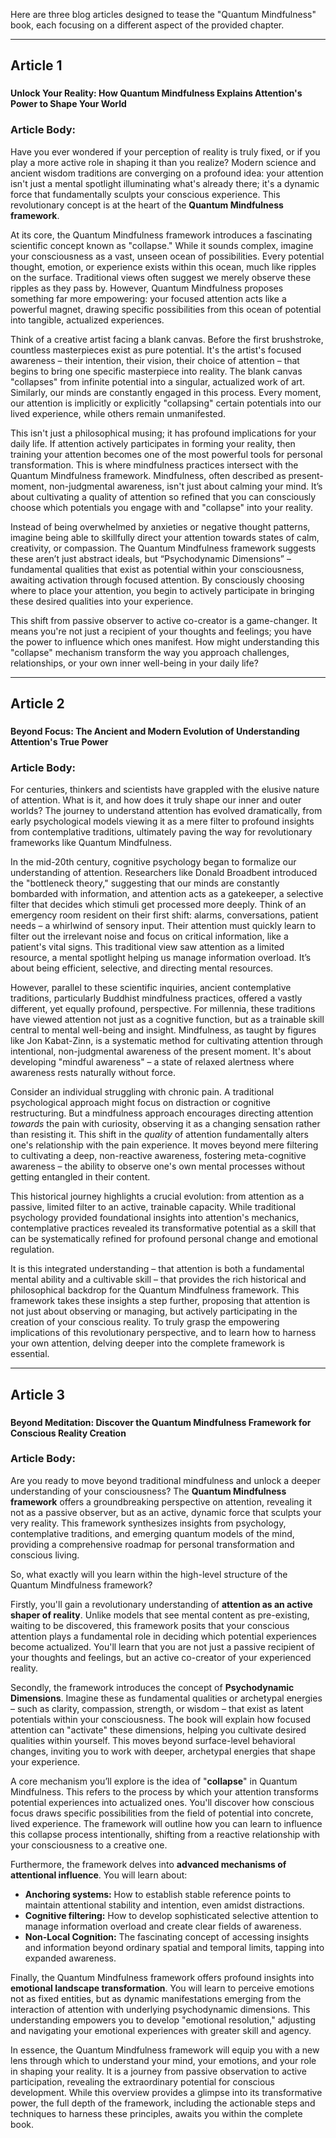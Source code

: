Here are three blog articles designed to tease the "Quantum Mindfulness" book, each focusing on a different aspect of the provided chapter.

---

## Article 1

###
**Unlock Your Reality: How Quantum Mindfulness Explains Attention's Power to Shape Your World**

### Article Body:

Have you ever wondered if your perception of reality is truly fixed, or if you play a more active role in shaping it than you realize? Modern science and ancient wisdom traditions are converging on a profound idea: your attention isn't just a mental spotlight illuminating what's already there; it's a dynamic force that fundamentally sculpts your conscious experience. This revolutionary concept is at the heart of the **Quantum Mindfulness framework**.

At its core, the Quantum Mindfulness framework introduces a fascinating scientific concept known as "collapse." While it sounds complex, imagine your consciousness as a vast, unseen ocean of possibilities. Every potential thought, emotion, or experience exists within this ocean, much like ripples on the surface. Traditional views often suggest we merely observe these ripples as they pass by. However, Quantum Mindfulness proposes something far more empowering: your focused attention acts like a powerful magnet, drawing specific possibilities from this ocean of potential into tangible, actualized experiences.

Think of a creative artist facing a blank canvas. Before the first brushstroke, countless masterpieces exist as pure potential. It's the artist's focused awareness – their intention, their vision, their choice of attention – that begins to bring one specific masterpiece into reality. The blank canvas "collapses" from infinite potential into a singular, actualized work of art. Similarly, our minds are constantly engaged in this process. Every moment, our attention is implicitly or explicitly "collapsing" certain potentials into our lived experience, while others remain unmanifested.

This isn't just a philosophical musing; it has profound implications for your daily life. If attention actively participates in forming your reality, then training your attention becomes one of the most powerful tools for personal transformation. This is where mindfulness practices intersect with the Quantum Mindfulness framework. Mindfulness, often described as present-moment, non-judgmental awareness, isn't just about calming your mind. It’s about cultivating a quality of attention so refined that you can consciously choose which potentials you engage with and "collapse" into your reality.

Instead of being overwhelmed by anxieties or negative thought patterns, imagine being able to skillfully direct your attention towards states of calm, creativity, or compassion. The Quantum Mindfulness framework suggests these aren’t just abstract ideals, but “Psychodynamic Dimensions” – fundamental qualities that exist as potential within your consciousness, awaiting activation through focused attention. By consciously choosing where to place your attention, you begin to actively participate in bringing these desired qualities into your experience.

This shift from passive observer to active co-creator is a game-changer. It means you're not just a recipient of your thoughts and feelings; you have the power to influence which ones manifest. How might understanding this "collapse" mechanism transform the way you approach challenges, relationships, or your own inner well-being in your daily life?

---

## Article 2

###
**Beyond Focus: The Ancient and Modern Evolution of Understanding Attention's True Power**

### Article Body:

For centuries, thinkers and scientists have grappled with the elusive nature of attention. What is it, and how does it truly shape our inner and outer worlds? The journey to understand attention has evolved dramatically, from early psychological models viewing it as a mere filter to profound insights from contemplative traditions, ultimately paving the way for revolutionary frameworks like Quantum Mindfulness.

In the mid-20th century, cognitive psychology began to formalize our understanding of attention. Researchers like Donald Broadbent introduced the "bottleneck theory," suggesting that our minds are constantly bombarded with information, and attention acts as a gatekeeper, a selective filter that decides which stimuli get processed more deeply. Think of an emergency room resident on their first shift: alarms, conversations, patient needs – a whirlwind of sensory input. Their attention must quickly learn to filter out the irrelevant noise and focus on critical information, like a patient's vital signs. This traditional view saw attention as a limited resource, a mental spotlight helping us manage information overload. It’s about being efficient, selective, and directing mental resources.

However, parallel to these scientific inquiries, ancient contemplative traditions, particularly Buddhist mindfulness practices, offered a vastly different, yet equally profound, perspective. For millennia, these traditions have viewed attention not just as a cognitive function, but as a trainable skill central to mental well-being and insight. Mindfulness, as taught by figures like Jon Kabat-Zinn, is a systematic method for cultivating attention through intentional, non-judgmental awareness of the present moment. It's about developing "mindful awareness" – a state of relaxed alertness where awareness rests naturally without force.

Consider an individual struggling with chronic pain. A traditional psychological approach might focus on distraction or cognitive restructuring. But a mindfulness approach encourages directing attention *towards* the pain with curiosity, observing it as a changing sensation rather than resisting it. This shift in the *quality* of attention fundamentally alters one's relationship with the pain experience. It moves beyond mere filtering to cultivating a deep, non-reactive awareness, fostering meta-cognitive awareness – the ability to observe one's own mental processes without getting entangled in their content.

This historical journey highlights a crucial evolution: from attention as a passive, limited filter to an active, trainable capacity. While traditional psychology provided foundational insights into attention's mechanics, contemplative practices revealed its transformative potential as a skill that can be systematically refined for profound personal change and emotional regulation.

It is this integrated understanding – that attention is both a fundamental mental ability and a cultivable skill – that provides the rich historical and philosophical backdrop for the Quantum Mindfulness framework. This framework takes these insights a step further, proposing that attention is not just about observing or managing, but actively participating in the creation of your conscious reality. To truly grasp the empowering implications of this revolutionary perspective, and to learn how to harness your own attention, delving deeper into the complete framework is essential.

---

## Article 3

###
**Beyond Meditation: Discover the Quantum Mindfulness Framework for Conscious Reality Creation**

### Article Body:

Are you ready to move beyond traditional mindfulness and unlock a deeper understanding of your consciousness? The **Quantum Mindfulness framework** offers a groundbreaking perspective on attention, revealing it not as a passive observer, but as an active, dynamic force that sculpts your very reality. This framework synthesizes insights from psychology, contemplative traditions, and emerging quantum models of the mind, providing a comprehensive roadmap for personal transformation and conscious living.

So, what exactly will you learn within the high-level structure of the Quantum Mindfulness framework?

Firstly, you'll gain a revolutionary understanding of **attention as an active shaper of reality**. Unlike models that see mental content as pre-existing, waiting to be discovered, this framework posits that your conscious attention plays a fundamental role in deciding which potential experiences become actualized. You'll learn that you are not just a passive recipient of your thoughts and feelings, but an active co-creator of your experienced reality.

Secondly, the framework introduces the concept of **Psychodynamic Dimensions**. Imagine these as fundamental qualities or archetypal energies – such as clarity, compassion, strength, or wisdom – that exist as latent potentials within your consciousness. The book will explain how focused attention can "activate" these dimensions, helping you cultivate desired qualities within yourself. This moves beyond surface-level behavioral changes, inviting you to work with deeper, archetypal energies that shape your experience.

A core mechanism you’ll explore is the idea of "**collapse**" in Quantum Mindfulness. This refers to the process by which your attention transforms potential experiences into actualized ones. You'll discover how conscious focus draws specific possibilities from the field of potential into concrete, lived experience. The framework will outline how you can learn to influence this collapse process intentionally, shifting from a reactive relationship with your consciousness to a creative one.

Furthermore, the framework delves into **advanced mechanisms of attentional influence**. You will learn about:
*   **Anchoring systems:** How to establish stable reference points to maintain attentional stability and intention, even amidst distractions.
*   **Cognitive filtering:** How to develop sophisticated selective attention to manage information overload and create clear fields of awareness.
*   **Non-Local Cognition:** The fascinating concept of accessing insights and information beyond ordinary spatial and temporal limits, tapping into expanded awareness.

Finally, the Quantum Mindfulness framework offers profound insights into **emotional landscape transformation**. You will learn to perceive emotions not as fixed entities, but as dynamic manifestations emerging from the interaction of attention with underlying psychodynamic dimensions. This understanding empowers you to develop "emotional resolution," adjusting and navigating your emotional experiences with greater skill and agency.

In essence, the Quantum Mindfulness framework will equip you with a new lens through which to understand your mind, your emotions, and your role in shaping your reality. It is a journey from passive observation to active participation, revealing the extraordinary potential for conscious development. While this overview provides a glimpse into its transformative power, the full depth of the framework, including the actionable steps and techniques to harness these principles, awaits you within the complete book.